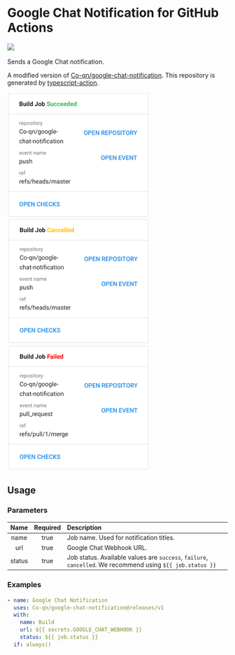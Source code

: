 # Google Chat Notification for GitHub Actions
![](https://github.com/Co-qn/google-chat-notification/workflows/Build/badge.svg)

Sends a Google Chat notification.

A modified version of [Co-qn/google-chat-notification](https://github.com/Co-qn/google-chat-notification).
This repository is generated by [typescript-action](https://github.com/actions/typescript-action).

![Success](images/success.png "Success")
![Cancelled](images/cancelled.png "Cancelled")
![Failure](images/failure.png "Failure")

## Usage
### Parameters
|Name|Required|Description|
|:---:|:---:|:---|
|name|true|Job name. Used for notification titles.|
|url|true|Google Chat Webhook URL.|
|status|true|Job status. Available values are `success`, `failure`, `cancelled`. We recommend using `${{ job.status }}`|

### Examples
```yaml
- name: Google Chat Notification
  uses: Co-qn/google-chat-notification@releases/v1
  with:
    name: Build
    url: ${{ secrets.GOOGLE_CHAT_WEBHOOK }}
    status: ${{ job.status }}
  if: always()
```
